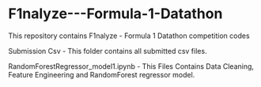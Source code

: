 # F1nalyze---Formula-1-Datathon
This repository contains F1nalyze - Formula 1 Datathon competition codes

Submission Csv - This folder contains all submitted csv files.

RandomForestRegressor_model1.ipynb - This Files Contains Data Cleaning, Feature Engineering and RandomForest regressor model.
